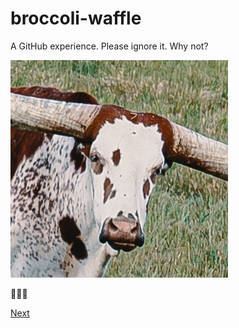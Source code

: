 # broccoli-waffle
A GitHub experience. Please ignore it. Why not?

![](maverick-waffle.jpg)

🍌🍌🍌

[Next](other.md)
